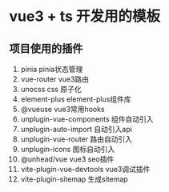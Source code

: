 # vue3 + ts 开发用的模板

## 项目使用的插件
1. pinia pinia状态管理
2. vue-router vue3路由
3. unocss css 原子化
4. element-plus element-plus组件库
5. @vueuse vue3常用hooks
6. unplugin-vue-components 组件自动引入
7. unplugin-auto-import 自动引入api
8. unplugin-vue-router 路由自动引入
9. unplugin-icons 图标自动引入
10. @unhead/vue vue3 seo插件
11. vite-plugin-vue-devtools vue3调试插件
12. vite-plugin-sitemap 生成sitemap
